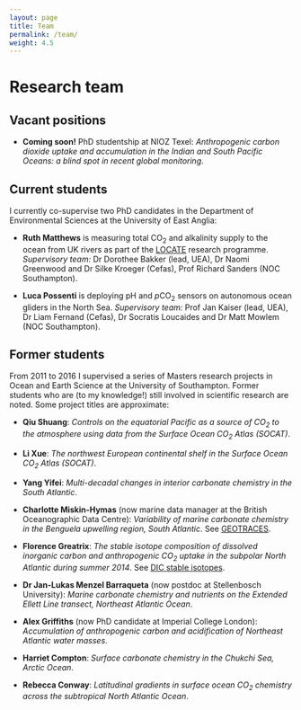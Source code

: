 ```yaml
---
layout: page
title: Team
permalink: /team/
weight: 4.5
---
```


# Research team

## Vacant positions

  * **Coming soon!** PhD studentship at NIOZ Texel: *Anthropogenic carbon dioxide uptake and accumulation in the Indian and South Pacific Oceans: a blind spot in recent global monitoring*.

## Current students

I currently co-supervise two PhD candidates in the Department of Environmental Sciences at the University of East Anglia:

  * **Ruth Matthews** is measuring total CO<sub>2</sub> and alkalinity supply to the ocean from UK rivers as part of the [LOCATE](../research/rivercarbon/) research programme. *Supervisory team:* Dr Dorothee Bakker (lead, UEA), Dr Naomi Greenwood and Dr Silke Kroeger (Cefas), Prof Richard Sanders (NOC Southampton).

  * **Luca Possenti** is deploying pH and <i>p</i>CO<sub>2</sub> sensors on autonomous ocean gliders in the North Sea. *Supervisory team:* Prof Jan Kaiser (lead, UEA), Dr Liam Fernand (Cefas), Dr Socratis Loucaides and Dr Matt Mowlem (NOC Southampton).

## Former students

From 2011 to 2016 I supervised a series of Masters research projects in Ocean and Earth Science at the University of Southampton. Former students who are (to my knowledge!) still involved in scientific research are noted. Some project titles are approximate:

  * **Qiu Shuang**: *Controls on the equatorial Pacific as a source of CO<sub>2</sub> to the atmosphere using data from the Surface Ocean CO<sub>2</sub> Atlas (SOCAT)*.

  * **Li Xue**: *The northwest European continental shelf in the Surface Ocean CO<sub>2</sub> Atlas (SOCAT)*.

  * **Yang Yifei**: *Multi-decadal changes in interior carbonate chemistry in the South Atlantic*.

  * **Charlotte Miskin-Hymas** (now marine data manager at the British Oceanographic Data Centre): *Variability of marine carbonate chemistry in the Benguela upwelling region, South Atlantic*. See [GEOTRACES](../research/geotraces/).

  * **Florence Greatrix**: *The stable isotope composition of dissolved inorganic carbon and anthropogenic CO<sub>2</sub> uptake in the subpolar North Atlantic during summer 2014*. See [DIC stable isotopes](../research/isotopes/).

  * **Dr Jan-Lukas Menzel Barraqueta** (now postdoc at Stellenbosch University): *Marine carbonate chemistry and nutrients on the Extended Ellett Line transect, Northeast Atlantic Ocean*.

  * **Alex Griffiths** (now PhD candidate at Imperial College London): *Accumulation of anthropogenic carbon and acidification of Northeast Atlantic water masses*.

  * **Harriet Compton**: *Surface carbonate chemistry in the Chukchi Sea, Arctic Ocean*.

  * **Rebecca Conway**: *Latitudinal gradients in surface ocean CO<sub>2</sub> chemistry across the subtropical North Atlantic Ocean*.
